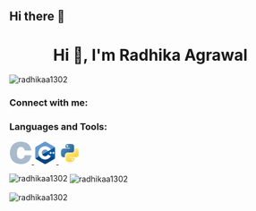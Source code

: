 ## Hi there 👋

<h1 align="center">Hi 👋, I'm Radhika Agrawal</h1>


<p align="left"> <img src="https://komarev.com/ghpvc/?username=radhikaa1302&label=Profile%20views&color=0e75b6&style=flat" alt="radhikaa1302" /> </p>

<h3 align="left">Connect with me:</h3>
<p align="left">
</p>

<h3 align="left">Languages and Tools:</h3>
<p align="left"> <a href="https://www.cprogramming.com/" target="_blank" rel="noreferrer"> <img src="https://raw.githubusercontent.com/devicons/devicon/master/icons/c/c-original.svg" alt="c" width="40" height="40"/> </a> <a href="https://www.w3schools.com/cpp/" target="_blank" rel="noreferrer"> <img src="https://raw.githubusercontent.com/devicons/devicon/master/icons/cplusplus/cplusplus-original.svg" alt="cplusplus" width="40" height="40"/> </a> <a href="https://www.python.org" target="_blank" rel="noreferrer"> <img src="https://raw.githubusercontent.com/devicons/devicon/master/icons/python/python-original.svg" alt="python" width="40" height="40"/> </a> </p>

<p><img align="left" src="https://github-readme-stats.vercel.app/api/top-langs?username=radhikaa1302&show_icons=true&locale=en&layout=compact" alt="radhikaa1302" /></p>

<p>&nbsp;<img align="center" src="https://github-readme-stats.vercel.app/api?username=radhikaa1302&show_icons=true&locale=en" alt="radhikaa1302" /></p>

<p><img align="center" src="https://github-readme-streak-stats.herokuapp.com/?user=radhikaa1302&" alt="radhikaa1302" /></p>
